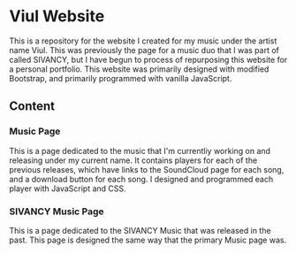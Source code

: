 # Viul Website
This is a repository for the website I created for my music under the artist name Viul. This was previously the page for a music duo that I was part of called SIVANCY, but I have begun to process of repurposing this website for a personal portfolio. This website was primarily designed with modified Bootstrap, and primarily programmed with vanilla JavaScript.

## Content

### Music Page

This is a page dedicated to the music that I'm currentliy working on and releasing under my current name. It contains players for each of the previous releases, which have links to the SoundCloud page for each song, and a download button for each song. I designed and programmed each player with JavaScript and CSS. 

### SIVANCY Music Page

This is a page dedicated to the SIVANCY Music that was released in the past. This page is designed the same way that the primary Music page was.
